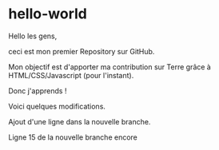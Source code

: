 # hello-world

Hello les gens,

ceci est mon premier Repository sur GitHub.

Mon objectif est d'apporter ma contribution sur Terre grâce à HTML/CSS/Javascript (pour l'instant).

Donc j'apprends !

Voici quelques modifications.

Ajout d'une ligne dans la nouvelle branche.

Ligne 15 de la nouvelle branche encore